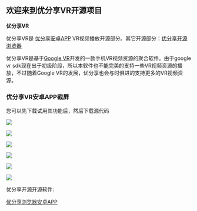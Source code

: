 ## 欢迎来到优分享VR开源项目 ##

**优分享VR** 

优分享VR是 [优分享安卓APP](http://youkes.com/shareapp "优分享安卓APP") VR视频播放开源部分。其它开源部分：[优分享开源浏览器](http://git.oschina.net/xumingwang/youkes_browser "优分享开源浏览器")

优分享VR是基于[Google VR](https://github.com/googlevr/gvr-android-sdk "Google VR")开发的一款手机VR视频资源的聚合软件。由于google vr sdk现在出于初级阶段，所以本软件也不能完美的支持一些VR视频资源的播放，不过随着Google VR的发展，优分享也会与时俱进的支持更多的VR视频资源。

### 优分享VR安卓APP截屏 ###
您可以先下载试用其功能后，然后下载源代码

![](http://youkesfile.oss-cn-qingdao.aliyuncs.com/upload/public/5764e91b8f0f9174c33ebedf29fd356eaa93d631)

![](http://youkesfile.oss-cn-qingdao.aliyuncs.com/upload/public/caf22c18977b41359fa2c365841152d7864a01c6)

![](http://youkesfile.oss-cn-qingdao.aliyuncs.com/upload/public/40f63dd1b1f9c4138cfe085d5334bc221c26222c)

![](http://youkesfile.oss-cn-qingdao.aliyuncs.com/upload/public/3f2c131da846a560d119ef435d30fe55f1fa0aa8)

![](http://youkesfile.oss-cn-qingdao.aliyuncs.com/upload/public/6123c534d65edfb28557b248127c09840611975e)

![](http://youkesfile.oss-cn-qingdao.aliyuncs.com/upload/public/38531075f6162a799b2b0bc9782b2324d272d4b5)

优分享开源开源软件:

[优分享浏览器安卓APP](http://git.oschina.net/xumingwang/youkes_browser "优分享开源浏览器")



